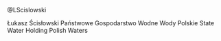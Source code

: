 @LScislowski

Łukasz Ścisłowski
Państwowe Gospodarstwo Wodne Wody Polskie
State Water Holding Polish Waters


